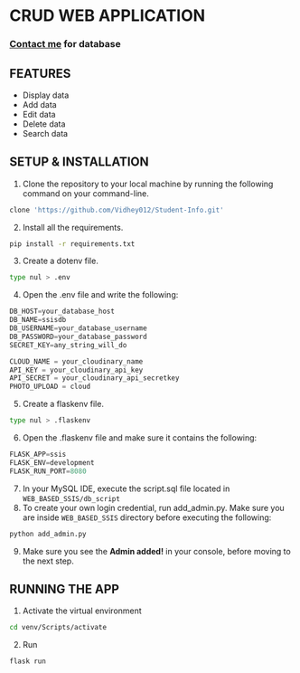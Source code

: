 # CRUD WEB APPLICATION
### [Contact me](mailto:vidhey.bhogadi2003@gmail.com) for database

## FEATURES
- Display data
- Add data
- Edit data
- Delete data
- Search data

## SETUP & INSTALLATION
1. Clone the repository to your local machine by running the following command on your command-line.
```bash
clone 'https://github.com/Vidhey012/Student-Info.git'
```
2. Install all the requirements.
```bash
pip install -r requirements.txt
```
3. Create a dotenv file.
```bash
type nul > .env
```
4. Open the .env file and write the following:
```python
DB_HOST=your_database_host
DB_NAME=ssisdb
DB_USERNAME=your_database_username
DB_PASSWORD=your_database_password
SECRET_KEY=any_string_will_do

CLOUD_NAME = your_cloudinary_name
API_KEY = your_cloudinary_api_key
API_SECRET = your_cloudinary_api_secretkey
PHOTO_UPLOAD = cloud
```
5. Create a flaskenv file.
```bash
type nul > .flaskenv
```
6. Open the .flaskenv file and make sure it contains the following:
```python
FLASK_APP=ssis
FLASK_ENV=development
FLASK_RUN_PORT=8080
```
7. In your MySQL IDE, execute the script.sql file located in `WEB_BASED_SSIS/db_script`
8. To create your own login credential, run add_admin.py. Make sure you are inside `WEB_BASED_SSIS` directory before executing the following:
```bash
python add_admin.py
```
9. Make sure you see the **Admin added!** in your console, before moving to the next step.

## RUNNING THE APP
1. Activate the virtual environment
```bash
cd venv/Scripts/activate
```
2. Run
```bash
flask run
```
